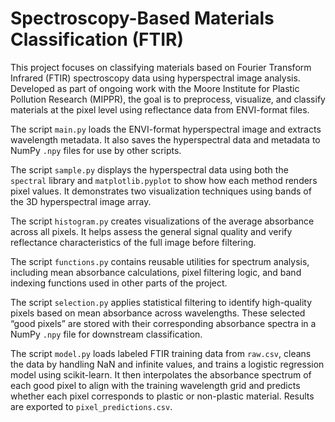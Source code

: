 # Spectroscopy-Based Materials Classification (FTIR)

This project focuses on classifying materials based on Fourier Transform Infrared (FTIR) spectroscopy data using hyperspectral image analysis. Developed as part of ongoing work with the Moore Institute for Plastic Pollution Research (MIPPR), the goal is to preprocess, visualize, and classify materials at the pixel level using reflectance data from ENVI-format files.

The script `main.py` loads the ENVI-format hyperspectral image and extracts wavelength metadata. It also saves the hyperspectral data and metadata to NumPy `.npy` files for use by other scripts.

The script `sample.py` displays the hyperspectral data using both the `spectral` library and `matplotlib.pyplot` to show how each method renders pixel values. It demonstrates two visualization techniques using bands of the 3D hyperspectral image array.

The script `histogram.py` creates visualizations of the average absorbance across all pixels. It helps assess the general signal quality and verify reflectance characteristics of the full image before filtering.

The script `functions.py` contains reusable utilities for spectrum analysis, including mean absorbance calculations, pixel filtering logic, and band indexing functions used in other parts of the project.

The script `selection.py` applies statistical filtering to identify high-quality pixels based on mean absorbance across wavelengths. These selected “good pixels” are stored with their corresponding absorbance spectra in a NumPy `.npy` file for downstream classification.

The script `model.py` loads labeled FTIR training data from `raw.csv`, cleans the data by handling NaN and infinite values, and trains a logistic regression model using scikit-learn. It then interpolates the absorbance spectrum of each good pixel to align with the training wavelength grid and predicts whether each pixel corresponds to plastic or non-plastic material. Results are exported to `pixel_predictions.csv`.
